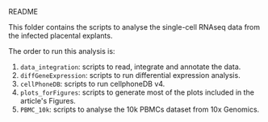 README

This folder contains the scripts to analyse the single-cell RNAseq data from the infected placental explants.

The order to run this analysis is:
1) `data_integration`: scripts to read, integrate and annotate the data.
2) `diffGeneExpression`: scripts to run differential expression analysis.
3) `cellPhoneDB`: scripts to run cellphoneDB v4.
4) `plots_forFigures`: scripts to generate most of the plots included in the article's Figures.
5) `PBMC_10k`: scripts to analyse the 10k PBMCs dataset from 10x Genomics.